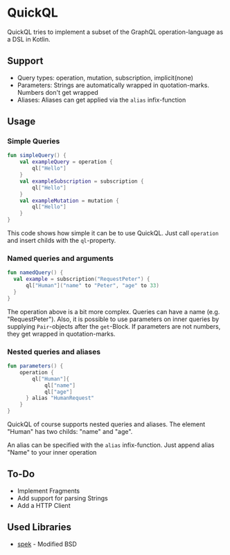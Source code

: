 # QuickQL
QuickQL tries to implement a subset of the GraphQL operation-language as a DSL in Kotlin.

## Support
- Query types: operation, mutation, subscription, implicit(none)
- Parameters: Strings are automatically wrapped in quotation-marks. Numbers don't get wrapped
- Aliases: Aliases can get applied via the ``alias`` infix-function

## Usage
### Simple Queries
````kotlin
fun simpleQuery() {
    val exampleQuery = operation {
        ql["Hello"]
    }
    val exampleSubscription = subscription {
        ql["Hello"]
    }
    val exampleMutation = mutation {
        ql["Hello"]
    }
}
````

This code shows how simple it can be to use QuickQL. Just call ``operation`` and insert childs with the ``ql``-property.
### Named queries and arguments
````kotlin
fun namedQuery() {
  val example = subscription("RequestPeter") {
      ql["Human"]("name" to "Peter", "age" to 33)
  }
}
````
The operation above is a bit more complex. Queries can have a name (e.g. "RequestPeter").
Also, it is possible to use parameters on inner queries by supplying ``Pair``-objects after the ``get``-Block.
If parameters are not numbers, they get wrapped in quotation-marks.
### Nested queries and aliases
````kotlin
fun parameters() {
    operation {
        ql["Human"]{
            ql["name"]
            ql["age"]
      } alias "HumanRequest"
    }
}
````
QuickQL of course supports nested queries and aliases. The element "Human" has two childs: "name" and "age".

An alias can be specified with the ``alias`` infix-function. Just append alias "Name" to your inner operation

## To-Do
- Implement Fragments
- Add support for parsing Strings
- Add a HTTP Client

## Used Libraries
- [spek](https://github.com/spekframework/spek) - Modified BSD
